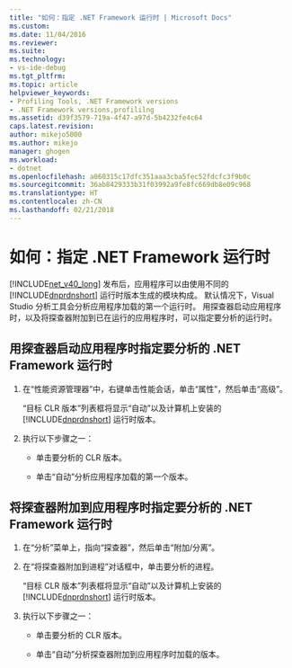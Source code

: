```yaml
---
title: "如何：指定 .NET Framework 运行时 | Microsoft Docs"
ms.custom: 
ms.date: 11/04/2016
ms.reviewer: 
ms.suite: 
ms.technology:
- vs-ide-debug
ms.tgt_pltfrm: 
ms.topic: article
helpviewer_keywords:
- Profiling Tools, .NET Framework versions
- .NET Framework versions,profililng
ms.assetid: d39f3579-719a-4f47-a97d-5b4232fe4c64
caps.latest.revision: 
author: mikejo5000
ms.author: mikejo
manager: ghogen
ms.workload:
- dotnet
ms.openlocfilehash: a060315c17dfc351aaa3cba5fec52fdcfc3f9b0c
ms.sourcegitcommit: 36ab8429333b31f03992a9fe8fc669db8e09c968
ms.translationtype: HT
ms.contentlocale: zh-CN
ms.lasthandoff: 02/21/2018
---
```

# <a name="how-to-specify-the-net-framework-runtime"></a>如何：指定 .NET Framework 运行时

[!INCLUDE[net_v40_long](../code-quality/includes/net_v40_long_md.md)] 发布后，应用程序可以由使用不同的 [!INCLUDE[dnprdnshort](../code-quality/includes/dnprdnshort_md.md)] 运行时版本生成的模块构成。 默认情况下，Visual Studio 分析工具会分析应用程序加载的第一个运行时。 用探查器启动应用程序时，以及将探查器附加到已在运行的应用程序时，可以指定要分析的运行时。

## <a name="to-specify-the-net-framework-run-time-to-profile-when-starting-an-application-with-the-profiler"></a>用探查器启动应用程序时指定要分析的 .NET Framework 运行时

1. 在“性能资源管理器”中，右键单击性能会话，单击“属性”，然后单击“高级”。

     “目标 CLR 版本”列表框将显示“自动”以及计算机上安装的 [!INCLUDE[dnprdnshort](../code-quality/includes/dnprdnshort_md.md)] 运行时版本。

2. 执行以下步骤之一：

    - 单击要分析的 CLR 版本。

    - 单击“自动”分析应用程序加载的第一个版本。

## <a name="to-specify-the-net-framework-run-time-to-profile-when-attaching-the-profiler-to-an-application"></a>将探查器附加到应用程序时指定要分析的 .NET Framework 运行时

1. 在“分析”菜单上，指向“探查器”，然后单击“附加/分离”。

2. 在“将探查器附加到进程”对话框中，单击要分析的进程。

     “目标 CLR 版本”列表框将显示“自动”以及计算机上安装的 [!INCLUDE[dnprdnshort](../code-quality/includes/dnprdnshort_md.md)] 运行时版本。

3. 执行以下步骤之一：

    - 单击要分析的 CLR 版本。

    - 单击“自动”分析探查器附加到应用程序时加载的版本。